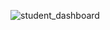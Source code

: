 ![student_dashboard](https://user-images.githubusercontent.com/40512172/53097337-312ff280-355c-11e9-92a3-f2e74449fab4.jpg)

